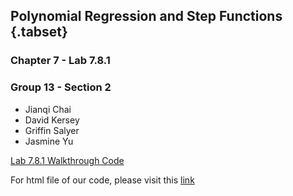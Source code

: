 ## Polynomial Regression and Step Functions {.tabset} 

### Chapter 7 - Lab 7.8.1

### Group 13 - Section 2
- Jianqi Chai
- David Kersey
- Griffin Salyer
- Jasmine Yu


[Lab 7.8.1 Walkthrough Code](/code/G13_TP1.R)


For html file of our code, please visit this [link](/code/polyandstepR.html)
